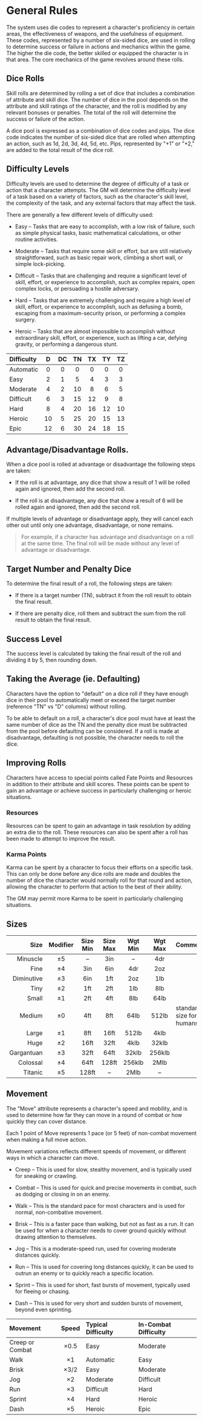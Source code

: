 # General Rules

The system uses die codes to represent a character's proficiency in certain areas, the effectiveness of
weapons, and the usefulness of equipment. These codes, represented by a number of six-sided dice, are 
used in rolling to determine success or failure in actions and mechanics within the game. The higher 
the die code, the better skilled or equipped the character is in that area. The core mechanics of the 
game revolves around these rolls.

## Dice Rolls

Skill rolls are determined by rolling a set of dice that includes a combination of attribute and skill dice. The number of dice in the pool depends on the attribute and skill ratings of the character, and the roll is modified by any relevant bonuses or penalties. The total of the roll will determine the success or failure of the action.

A dice pool is expressed as a combination of dice codes and pips. The dice code indicates the number of six-sided dice that are rolled when attempting an action, such as 1d, 2d, 3d, 4d, 5d, etc. Pips, represented by "+1" or "+2," are added to the total result of the dice roll.

## Difficulty Levels

Difficulty levels are used to determine the degree of difficulty of a task or action that a character attempts. The GM will determine the difficulty level of a task based on a variety of factors, such as the character's skill level, the complexity of the task, and any external factors that may affect the task.

There are generally a few different levels of difficulty used:

* Easy – Tasks that are easy to accomplish, with a low risk of failure, such as simple physical tasks, basic mathematical calculations, or other routine activities.

* Moderate – Tasks that require some skill or effort, but are still relatively straightforward, such as basic repair work, climbing a short wall, or simple lock-picking.

* Difficult – Tasks that are challenging and require a significant level of skill, effort, or experience to accomplish, such as complex repairs, open complex locks, or persuading a hostile adversary.

* Hard – Tasks that are extremely challenging and require a high level of skill, effort, or experience to accomplish, such as defusing a bomb, escaping from a maximum-security prison, or performing a complex surgery.

* Heroic – Tasks that are almost impossible to accomplish without extraordinary skill, effort, or experience, such as lifting a car, defying gravity, or performing a dangerous stunt.

| Difficulty  |  D    |  DC   |  TN   |  TX   | TY    | TZ    |
|:------------|:-----:|:-----:|:-----:|:-----:|:-----:|:-----:|
| Automatic   | 0     | 0     | 0     |  0    |  0    |   0   |
| Easy        | 2     | 1     | 5     |  4    |  3    |   3   |
| Moderate    | 4     | 2     | 10    |  8    |  6    |   5   |
| Difficult   | 6     | 3     | 15    |  12   |  9    |   8   |
| Hard        | 8     | 4     | 20    |  16   |  12   |   10  |
| Heroic      | 10    | 5     | 25    |  20   |  15   |   13  |
| Epic        | 12    | 6     | 30    |  24   |  18   |   15  |

## Advantage/Disadvantage Rolls.

When a dice pool is rolled at advantage or disadvantage the following steps are taken:

* If the roll is at advantage, any dice that show a result of 1 will be rolled again and ignored, then add the second roll.

* If the roll is at disadvantage, any dice that show a result of 6 will be rolled again and ignored, then add the second roll.

If multiple levels of advantage or disadvantage apply, they will cancel each other out until only one advantage, disadvantage, or none remains.

> For example, if a character has advantage and disadvantage on a roll at the same time. 
> The final roll will be made without any level of advantage or disadvantage.

## Target Number and Penalty Dice

To determine the final result of a roll, the following steps are taken:

* If there is a target number (TN), subtract it from the roll result to obtain the final result.

* If there are penalty dice, roll them and subtract the sum from the roll result to obtain the final result.

## Success Level

The success level is calculated by taking the final result of the roll and dividing it by 5, then rounding down.

## Taking the Average (ie. Defaulting)

Characters have the option to "default" on a dice roll if they have enough dice in their pool to automatically meet or exceed the target number (reference "TN" vs "D" columns) without rolling.

To be able to default on a roll, a character's dice pool must have at least the same number of dice as the TN and the penalty dice must be subtracted from the pool before defaulting can be considered. If a roll is made at disadvantage, defaulting is not possible, the character needs to roll the dice.

## Improving Rolls

Characters have access to special points called Fate Points and Resources in addition to their attribute and skill scores. These points can be spent to gain an advantage or achieve success in particularly challenging or heroic situations.

### Resources

Resources can be spent to gain an advantage in task resolution by adding an extra die to the roll. These resources can also be spent after a roll has been made to attempt to improve the result.

### Karma Points

Karma can be spent by a character to focus their efforts on a specific task. This can only be done before any dice rolls are made and doubles the number of dice the character would normally roll for that round and action, allowing the character to perform that action to the best of their ability. 

The GM may permit more Karma to be spent in particularly challenging situations.

## Sizes

| Size       |Modifier |Size Min|Size Max|Wgt Min|Wgt Max| Comment      |
|-----------:|:-------:|:------:|:------:|:-----:|:-----:|:--------------------------|
| Minuscle   |  ±5     |    –   |   3in  |   –   |  4dr  |       |
| Fine       |  ±4     |   3in  |   6in  | 4dr   |  2oz  |       |
| Diminutive |  ±3     |   6in  |   1ft  | 2oz   |  1lb  |       |
| Tiny       |  ±2     |   1ft  |   2ft  | 1lb   |  8lb  |       |
| Small      |  ±1     |   2ft  |   4ft  |  8lb  | 64lb  |       |
| Medium     |  ±0     |   4ft  |   8ft  | 64lb  | 512lb | standard size for humans. |
| Large      |  ±1     |   8ft  |  16ft  | 512lb | 4klb  |       |
| Huge       |  ±2     |  16ft  |  32ft  | 4klb  | 32klb |       |
| Gargantuan |  ±3     |  32ft  |  64ft  | 32klb | 256klb|       |
| Colossal   |  ±4     |  64ft  |  128ft | 256klb| 2Mlb  |       |
| Titanic    |  ±5     |  128ft |    –   | 2Mlb  |   –   |       |

## Movement

The "Move" attribute represents a character's speed and mobility, and is used to determine how far 
they can move in a round of combat or how quickly they can cover distance. 

Each 1 point of Move represents 1 pace (or 5 feet) of non-combat movement when making a full move action.

Movement variations reflects different speeds of movement, or different ways in which a character can move.

* Creep – This is used for slow, stealthy movement, and is typically used for sneaking or crawling.

* Combat – This is used for quick and precise movements in combat, such as dodging or closing in on an enemy.

* Walk – This is the standard pace for most characters and is used for normal, non-combative movement.

* Brisk – This is a faster pace than walking, but not as fast as a run. 
It can be used for when a character needs to cover ground quickly without drawing attention to themselves.

* Jog – This is a moderate-speed run, used for covering moderate distances quickly.

* Run – This is used for covering long distances quickly, it can be used to outrun an enemy or 
to quickly reach a specific location.

* Sprint – This is used for short, fast bursts of movement, typically used for fleeing or chasing.

* Dash – This is used for very short and sudden bursts of movement, beyond even sprinting.

| Movement          | Speed | Typical Difficulty | In-Combat Difficulty |
|:------------------|:-----:|:---------------------|:---------------------|
|  Creep or Combat  | ×0.5  | Easy      | Moderate |
|  Walk             | ×1    | Automatic | Easy |
|  Brisk            | ×3/2  | Easy      | Moderate |
|  Jog              | ×2    | Moderate  | Difficult |
|  Run              | ×3    | Difficult | Hard |
|  Sprint           | ×4    | Hard      | Heroic |
|  Dash             | ×5    | Heroic    | Epic |
